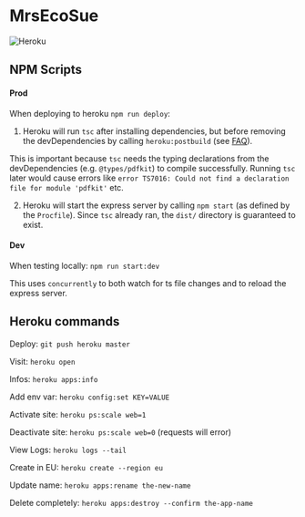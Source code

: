 # MrsEcoSue

![Heroku](https://heroku-badge.herokuapp.com/?app=ancient-fortress-44701)

## NPM Scripts

#### Prod

When deploying to heroku `npm run deploy`:

1. Heroku will run `tsc` after installing dependencies, but before removing the devDependencies by calling `heroku:postbuild` (see [FAQ](https://devcenter.heroku.com/articles/nodejs-support#heroku-specific-build-steps)).

This is important because `tsc` needs the typing declarations from the devDependencies (e.g. `@types/pdfkit`) to compile successfully. Running `tsc` later would cause errors like `error TS7016: Could not find a declaration file for module 'pdfkit'` etc.

2. Heroku will start the express server by calling `npm start` (as defined by the `Procfile`). Since `tsc` already ran, the `dist/` directory is guaranteed to exist.


#### Dev

When testing locally: `npm run start:dev`

This uses `concurrently` to both watch for ts file changes and to reload the express server.


## Heroku commands

Deploy: `git push heroku master`

Visit: `heroku open`

Infos: `heroku apps:info`

Add env var: `heroku config:set KEY=VALUE`

Activate site: `heroku ps:scale web=1`

Deactivate site: `heroku ps:scale web=0` (requests will error)

View Logs: `heroku logs --tail`

Create in EU: `heroku create --region eu`

Update name: `heroku apps:rename the-new-name`

Delete completely: `heroku apps:destroy --confirm the-app-name`
